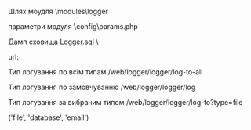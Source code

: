 
<p> Шлях моудля <b></b>\modules\logger </b></p>
<p>параметри модуля \config\params.php</p>
<p>Дамп сховища Logger.sql \</p>


<p>url: </p>
<p>Тип логування по всім типам /web/logger/logger/log-to-all</p>
<p>Тип логування по замовчуванню /web/logger/logger/log</p>
<p>Тип логування за вибраним типом /web/logger/logger/log-to?type=file </p>
<p>('file', 'database', 'email')</p>
